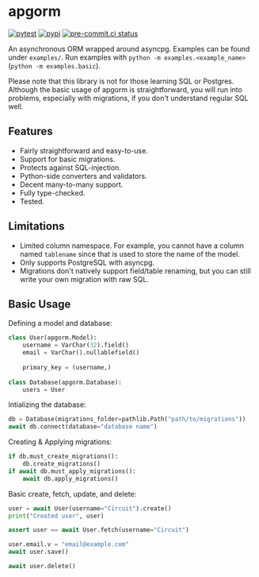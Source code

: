 # apgorm
[![pytest](https://github.com/TrigonDev/apgorm/actions/workflows/pytest.yml/badge.svg)](https://github.com/TrigonDev/apgorm/actions/workflows/pytest.yml)
[![pypi](https://github.com/TrigonDev/apgorm/actions/workflows/pypi.yml/badge.svg)](https://pypi.org/project/apgorm)
[![pre-commit.ci status](https://results.pre-commit.ci/badge/github/TrigonDev/apgorm/main.svg)](https://results.pre-commit.ci/latest/github/TrigonDev/apgorm/main)


An asynchronous ORM wrapped around asyncpg. Examples can be found under `examples/`. Run examples with `python -m examples.<example_name>` (`python -m examples.basic`).

Please note that this library is not for those learning SQL or Postgres. Although the basic usage of apgorm is straightforward, you will run into problems, especially with migrations, if you don't understand regular SQL well.

## Features
 - Fairly straightforward and easy-to-use.
 - Support for basic migrations.
 - Protects against SQL-injection.
 - Python-side converters and validators.
 - Decent many-to-many support.
 - Fully type-checked.
 - Tested.

## Limitations
 - Limited column namespace. For example, you cannot have a column named `tablename` since that is used to store the name of the model.
 - Only supports PostgreSQL with asyncpg.
 - Migrations don't natively support field/table renaming, but you can still write your own migration with raw SQL.

## Basic Usage
Defining a model and database:
```py
class User(apgorm.Model):
    username = VarChar(32).field()
    email = VarChar().nullablefield()
    
    primary_key = (username,)
    
class Database(apgorm.Database):
    users = User
```

Intializing the database:
```py
db = Database(migrations_folder=pathlib.Path("path/to/migrations"))
await db.connect(database="database name")
```

Creating & Applying migrations:
```py
if db.must_create_migrations():
    db.create_migrations()
if await db.must_apply_migrations():
    await db.apply_migrations()
```

Basic create, fetch, update, and delete:
```py
user = await User(username="Circuit").create()
print("Created user", user)

assert user == await User.fetch(username="Circuit")

user.email.v = "email@example.com"
await user.save()

await user.delete()
```
